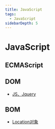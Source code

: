 ```yaml
---
title: JavaScript
tags:
  - JavaScript
sidebarDepth: 5
---
```

# JavaScript

## ECMAScript

## DOM
- [JS、Jquery](./DOM/01attr)
## BOM
- [Location对象](./BOM/01location)

